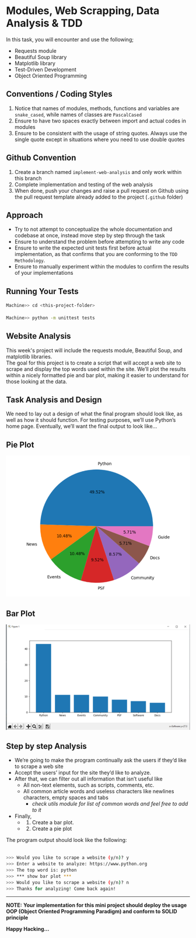 # Modules, Web Scrapping, Data Analysis & TDD

In this task, you will encounter and use the following;

- Requests module
- Beautiful Soup library
- Matplotlib library
- Test-Driven Development
- Object Oriented Programming

## Conventions / Coding Styles

1. Notice that names of modules, methods, functions and variables are `snake_cased`, while names of classes are `PascalCased`
2. Ensure to have two spaces exactly between import and actual codes in modules
3. Ensure to be consistent with the usage of string quotes. Always use the single quote except in situations where you need to use double quotes

## Github Convention

1. Create a branch named `implement-web-analysis` and only work within this branch
2. Complete implementation and testing of the web analysis
3. When done, push your changes and raise a pull request on Github using the pull request template already added to the project (`.github` folder)

## Approach

- Try to not attempt to conceptualize the whole documentation and codebase at once, instead move step by step through the task
- Ensure to understand the problem before attempting to write any code
- Ensure to write the expected unit tests first before actual implementation, as that confirms that you are conforming to the `TDD Methodology`.
- Ensure to manually experiment within the modules to confirm the results of your implementations

## Running Your Tests

```bash
Machine>> cd <this-project-folder>

Machine>> python -m unittest tests
```

## Website Analysis

This week's project will include the requests module, Beautiful Soup, and matplotlib libraries. <br/>
The goal for this project is to create a script that will accept a web site to scrape and display the top words used within the site. We’ll plot the results within a nicely formatted pie and bar plot, making it easier to understand for those looking at the data.

## Task Analysis and Design

We need to lay out a design of what the final program should look
like, as well as how it should function. For testing purposes, we’ll use Python’s home page. Eventually, we’ll want the final output to look like...

## Pie Plot

![Pie Plot Analysis](assets/pie_plot.png)

## Bar Plot

![Web Analysis](assets/bar_chart.png)

## Step by step Analysis

- We’re going to make the program continually ask the users if they’d like to scrape a web site <br/>
- Accept the users’ input for the site they’d like to analyze.
- After that, we can filter out all information that isn’t useful like
  - All non-text elements, such as scripts, comments, etc.
  - All common article words and useless characters like newlines characters, empty spaces and tabs
    - *check utils module for list of common words and feel free to add to it*
- Finally,
  - 1. Create a bar plot.
  - 2. Create a pie plot

The program output should look like the following:

```bash

>>> Would you like to scrape a website (y/n)? y
>>> Enter a website to analyze: https://www.python.org
>>> The top word is: python
>>> *** show bar plot ***
>>> Would you like to scrape a website (y/n)? n
>>> Thanks for analyzing! Come back again!

```

****

**NOTE:** **Your implementation for this mini project should deploy the usage OOP (Object Oriented Programming Paradigm) and conform to SOLID principle**

**Happy Hacking...**
